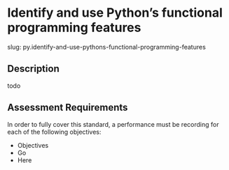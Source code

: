 
# Identify and use Python’s functional programming features

slug: py.identify-and-use-pythons-functional-programming-features

## Description
todo

## Assessment Requirements
In order to fully cover this standard, a performance must be recording for each of the following objectives:

- Objectives
- Go
- Here
